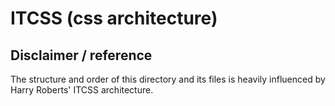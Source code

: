 ITCSS (css architecture)
============

Disclaimer / reference
-----

The structure and order of this directory and its files is heavily influenced by Harry Roberts' ITCSS architecture.

